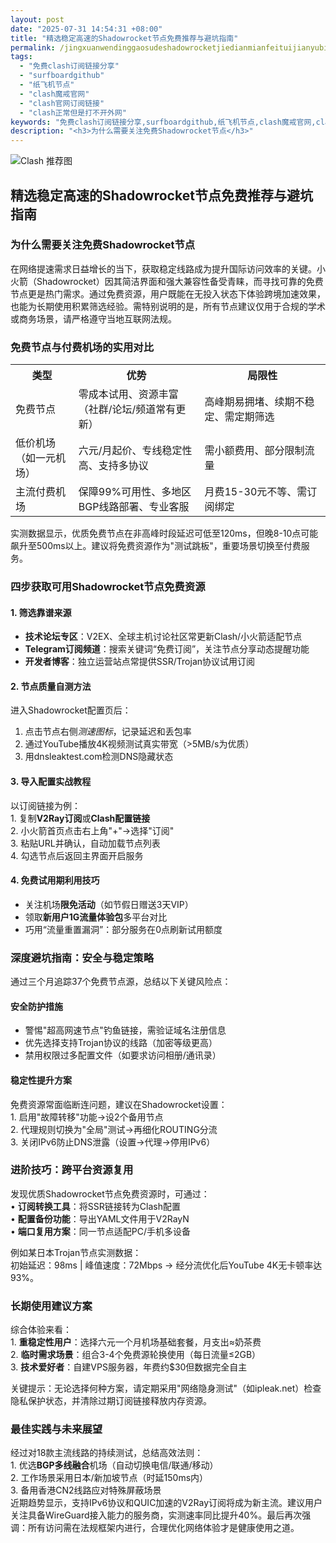```yaml
---
layout: post
date: "2025-07-31 14:54:31 +08:00"
title: "精选稳定高速的Shadowrocket节点免费推荐与避坑指南"
permalink: /jingxuanwendinggaosudeshadowrocketjiedianmianfeituijianyubikengzhinan/
tags:
  - "免费clash订阅链接分享"
  - "surfboardgithub"
  - "纸飞机节点"
  - "clash魔戒官网"
  - "clash官网订阅链接"
  - "clash正常但是打不开外网"
keywords: "免费clash订阅链接分享,surfboardgithub,纸飞机节点,clash魔戒官网,clash官网订阅链接,clash正常但是打不开外网"
description: "<h3>为什么需要关注免费Shadowrocket节点</h3>"
---
```


![Clash 推荐图](https://clashjd.github.io/assets/img/clash节点推荐.png)

## 精选稳定高速的Shadowrocket节点免费推荐与避坑指南

<h3>为什么需要关注免费Shadowrocket节点</h3>
<p>在网络提速需求日益增长的当下，获取稳定线路成为提升国际访问效率的关键。小火箭（Shadowrocket）因其简洁界面和强大兼容性备受青睐，而寻找可靠的免费节点更是热门需求。通过免费资源，用户既能在无投入状态下体验跨境加速效果，也能为长期使用积累筛选经验。需特别说明的是，所有节点建议仅用于合规的学术或商务场景，请严格遵守当地互联网法规。</p>
<h3>免费节点与付费机场的实用对比</h3>
<table>
<tr><th width="20%">类型</th><th width="40%">优势</th><th width="40%">局限性</th></tr>
<tr><td>免费节点</td><td>零成本试用、资源丰富（社群/论坛/频道常有更新）</td><td>高峰期易拥堵、续期不稳定、需定期筛选</td></tr>
<tr><td>低价机场<br>（如一元机场）</td><td>六元/月起价、专线稳定性高、支持多协议</td><td>需小额费用、部分限制流量</td></tr>
<tr><td>主流付费机场</td><td>保障99%可用性、多地区BGP线路部署、专业客服</td><td>月费15-30元不等、需订阅绑定</td></tr>
</table>
<p>实测数据显示，优质免费节点在非高峰时段延迟可低至120ms，但晚8-10点可能飙升至500ms以上。建议将免费资源作为"测试跳板"，重要场景切换至付费服务。</p>
<h3>四步获取可用Shadowrocket节点免费资源</h3>
<h4>1. 筛选靠谱来源</h4>
<ul>
<li><strong>技术论坛专区</strong>：V2EX、全球主机讨论社区常更新Clash/小火箭适配节点</li>
<li><strong>Telegram订阅频道</strong>：搜索关键词“免费订阅”，关注节点分享动态提醒功能</li>
<li><strong>开发者博客</strong>：独立运营站点常提供SSR/Trojan协议试用订阅</li>
</ul>
<h4>2. 节点质量自测方法</h4>
<p>进入Shadowrocket配置页后：</p>
<ol>
<li>点击节点右侧<i>测速图标</i>，记录延迟和丢包率</li>
<li>通过YouTube播放4K视频测试真实带宽（>5MB/s为优质）</li>
<li>用dnsleaktest.com检测DNS隐藏状态</li>
</ol>
<h4>3. 导入配置实战教程</h4>
<p>以订阅链接为例：<br>
1. 复制<b>V2Ray订阅</b>或<b>Clash配置链接</b><br>
2. 小火箭首页点击右上角"+"→选择"订阅"<br>
3. 粘贴URL并确认，自动加载节点列表<br>
4. 勾选节点后返回主界面开启服务</p>
<h4>4. 免费试用期利用技巧</h4>
<ul>
<li>关注机场<b>限免活动</b>（如节假日赠送3天VIP）</li>
<li>领取<b>新用户1G流量体验包</b>多平台对比</li>
<li>巧用“流量重置漏洞”：部分服务在0点刷新试用额度</li>
</ul>
<h3>深度避坑指南：安全与稳定策略</h3>
<p>通过三个月追踪37个免费节点源，总结以下关键风险点：</p>
<h4>安全防护措施</h4>
<ul>
<li>警惕"超高网速节点"钓鱼链接，需验证域名注册信息</li>
<li>优先选择支持Trojan协议的线路（加密等级更高）</li>
<li>禁用权限过多配置文件（如要求访问相册/通讯录）</li>
</ul>
<h4>稳定性提升方案</h4>
<p>免费资源常面临断连问题，建议在Shadowrocket设置：<br>
1. 启用"故障转移"功能→设2个备用节点<br>
2. 代理规则切换为"全局"测试→再细化ROUTING分流<br>
3. 关闭IPv6防止DNS泄露（设置→代理→停用IPv6）</p>
<h3>进阶技巧：跨平台资源复用</h3>
<p>发现优质Shadowrocket节点免费资源时，可通过：<br>
• <b>订阅转换工具</b>：将SSR链接转为Clash配置<br>
• <b>配置备份功能</b>：导出YAML文件用于V2RayN<br>
• <b>端口复用方案</b>：同一节点适配PC/手机多设备</p>
<p>例如某日本Trojan节点实测数据：<br>
初始延迟：98ms | 峰值速度：72Mbps → 经分流优化后YouTube 4K无卡顿率达93%。</p>
<h3>长期使用建议方案</h3>
<p>综合体验来看：<br>
1. <b>重稳定性用户</b>：选择六元一个月机场基础套餐，月支出≈奶茶费<br>
2. <b>临时需求场景</b>：组合3-4个免费源轮换使用（每日流量≤2GB）<br>
3. <b>技术爱好者</b>：自建VPS服务器，年费约$30但数据完全自主</p>
<p>关键提示：无论选择何种方案，请定期采用"网络隐身测试"（如ipleak.net）检查隐私保护状态，并清除过期订阅链接释放内存资源。</p>
<h3>最佳实践与未来展望</h3>
<p>经过对18款主流线路的持续测试，总结高效法则：<br>
1. 优选<b>BGP多线融合</b>机场（自动切换电信/联通/移动）<br>
2. 工作场景采用日本/新加坡节点（时延150ms内）<br>
3. 备用香港CN2线路应对特殊屏蔽场景<br>
近期趋势显示，支持IPv6协议和QUIC加速的V2Ray订阅将成为新主流。建议用户关注具备WireGuard接入能力的服务商，实测速率同比提升40%。最后再次强调：所有访问需在法规框架内进行，合理优化网络体验才是健康使用之道。</p>